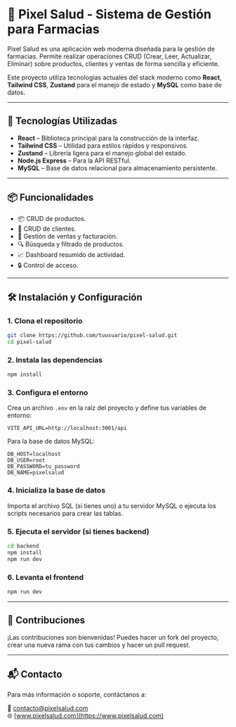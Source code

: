 # 💊 Pixel Salud - Sistema de Gestión para Farmacias

Pixel Salud es una aplicación web moderna diseñada para la gestión de farmacias. Permite realizar operaciones CRUD (Crear, Leer, Actualizar, Eliminar) sobre productos, clientes y ventas de forma sencilla y eficiente. 

Este proyecto utiliza tecnologías actuales del stack moderno como **React**, **Tailwind CSS**, **Zustand** para el manejo de estado y **MySQL** como base de datos.

---

## 🚀 Tecnologías Utilizadas

- **React** – Biblioteca principal para la construcción de la interfaz.
- **Tailwind CSS** – Utilidad para estilos rápidos y responsivos.
- **Zustand** – Librería ligera para el manejo global del estado.
- **Node.js Express** – Para la API RESTful.
- **MySQL** – Base de datos relacional para almacenamiento persistente.

---

## 📦 Funcionalidades

- 📦 CRUD de productos.
- 👥 CRUD de clientes.
- 🧾 Gestión de ventas y facturación.
- 🔍 Búsqueda y filtrado de productos.
- 📈 Dashboard resumido de actividad.
- 🔒 Control de acceso.

---

## 🛠️ Instalación y Configuración

### 1. Clona el repositorio
```bash
git clone https://github.com/tuusuario/pixel-salud.git
cd pixel-salud
```

### 2. Instala las dependencias
```bash
npm install
```

### 3. Configura el entorno

Crea un archivo `.env` en la raíz del proyecto y define tus variables de entorno:

```env
VITE_API_URL=http://localhost:3001/api
```

Para la base de datos MySQL:

```env
DB_HOST=localhost
DB_USER=root
DB_PASSWORD=tu_password
DB_NAME=pixelsalud
```

### 4. Inicializa la base de datos

Importa el archivo SQL (si tienes uno) a tu servidor MySQL o ejecuta los scripts necesarios para crear las tablas.

### 5. Ejecuta el servidor (si tienes backend)
```bash
cd backend
npm install
npm run dev
```

### 6. Levanta el frontend
```bash
npm run dev
```

---

## 🤝 Contribuciones

¡Las contribuciones son bienvenidas! Puedes hacer un fork del proyecto, crear una nueva rama con tus cambios y hacer un pull request.

---

## 📬 Contacto

Para más información o soporte, contáctanos a:

📧 contacto@pixelsalud.com  
🌐 [www.pixelsalud.com](https://www.pixelsalud.com)
